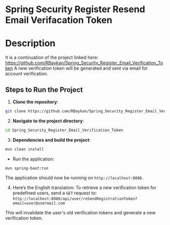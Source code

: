 # Spring Security Register Resend Email Verifacation Token

# Description
It is a continuation of the project linked here: https://github.com/RBaykan/Spring_Security_Register_Email_Verification_Token
A new verification token will be generated and sent via email for account verification.

## Steps to Run the Project
1. **Clone the repository**:
```bash
git clone https://github.com/RBaykan/Spring_Security_Register_Email_Verification_Token.git
```
2. **Navigate to the project directory**:
```bash
cd Spring_Security_Register_Email_Verification_Token
```
3. **Dependencies and build the project**:
```bash
mvn clean install
```
- Run the application:
```bash
mvn spring-boot:run
```
The application should now be running on `http://localhost:8080.`

4. Here’s the English translation:
  To retrieve a new verification token for predefined users, send a `GET` request to:
  `http://localhost:8080/api/user/reSendRegistrationToken?email=user@usermail.com`

  This will invalidate the user's old verification tokens and generate a new verification token.
